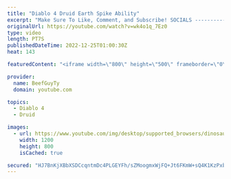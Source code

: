 ```yaml
---
title: "Diablo 4 Druid Earth Spike Ability"
excerpt: "Make Sure To Like, Comment, and Subscribe! SOCIALS ---------------------------------------------- Join Our ..."
originalUrl: https://youtube.com/watch?v=wk4o1q_7Ez0
type: video
length: PT7S
publishedDateTime: 2022-12-25T01:00:30Z
heat: 143

featuredContent: "<iframe width=\"800\" height=\"500\" frameborder=\"0\" src=\"https://www.youtube.com/embed/wk4o1q_7Ez0\" allow=\"accelerometer; autoplay; encrypted-media; gyroscope; picture-in-picture\" allowfullscreen></iframe>"

provider:
  name: BeefGuyTy
  domain: youtube.com

topics:
  - Diablo 4
  - Druid

images:
  - url: https://www.youtube.com/img/desktop/supported_browsers/dinosaur.png
    width: 1200
    height: 800
    isCached: true

secured: "HJ7BnKjXBbXSDCcqntmDc4PLGEYFh/sZMoogmxWjFQ+Jt6FKmW+sQ4K1KzPxbJynRwVxM4FLesqQ1AsKK45CI0DrROtuXp2wUeody01+k65GrBbrWPBAObLpUDnVmbNuJ4uh8dt2Qzbm0UjqC+8vJHE4xyieMifmP7X1+P1qiM3kML2vjCjo/io8ElRuCZPGPvdiONifEZjPN+PK/OKrBrspBqlo28zXbIuVCh2GxNo2qG1IgqHeG1tm5NALbLVGUFGuqd16JEQRTxvQFKs7IjAxp75qqr0SUJyfc2SD+mh7SIO0SD5ofrkVbZfIPJnOeG/3vMXvmZPtfV+NOiHUNaRqO1gHbGGxUTEbjyCJXMa4+Tu0NeAaWXdV/2EngB+1d3VJc23N388jBKpc6KIcXmxRvWnncLm38Engb7NRRMk=;zc+zlSQZfWqlrL7hpWtBsw=="
---
```


